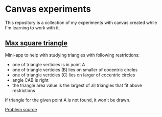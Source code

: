 # Canvas experiments

This repository is a collection of my experiments with canvas created while I'm learning to work with it.

## [Max square triangle](https://kandiana.github.io/canvas-experiments/max_square_triangle.html)

Mini-app to help with studying triangles with following restrictions:

- one of triangle verticies is in point A
- one of triangle verticies (B) lies on smaller of cocentric circles
- one of triangle verticies (C) lies on larger of cocentric circles
- angle CAB is right
- the triangle area value is the largest of all triangles that fit above restrictions

If triangle for the given point A is not found, it won't be drawn.

[Problem source](https://vk.com/wall-79831037_1869)
